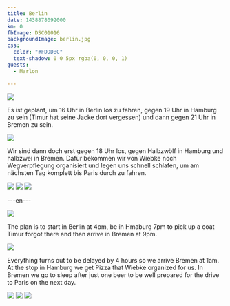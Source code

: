 ```yaml
---
title: Berlin
date: 1438878092000
km: 0
fbImage: DSC01016
backgroundImage: berlin.jpg
css:
  color: "#FDDDBC"
  text-shadow: 0 0 5px rgba(0, 0, 0, 1)
guests:
  - Marlon

---
```


![](IMG_9256)

Es ist geplant, um 16 Uhr in Berlin los zu fahren, gegen 19 Uhr in Hamburg zu sein (Timur hat seine Jacke dort vergessen) und dann gegen 21 Uhr in Bremen zu sein.

![](IMG_9258)

Wir sind dann doch erst gegen 18 Uhr los, gegen Halbzwölf in Hamburg und halbzwei in Bremen. Dafür bekommen wir von Wiebke noch Wegverpflegung organisiert und legen uns schnell schlafen, um am nächsten Tag komplett bis Paris durch zu fahren.

![](IMG_9261)
![](DSC01019)
![](DSC01016)

---en---

![](IMG_9256)

The plan is to start in Berlin at 4pm, be in Hmaburg 7pm to pick up a coat Timur forgot there and than arrive in Bremen at 9pm.

![](IMG_9258)

 Everything turns out to be delayed by 4 hours so we arrive Bremen at 1am. At the stop in Hamburg we get Pizza that Wiebke organized for us. In Bremen we go to sleep after just one beer to be well prepared for the drive to Paris on the next day.

![](IMG_9261)
![](DSC01019)
![](DSC01016)
